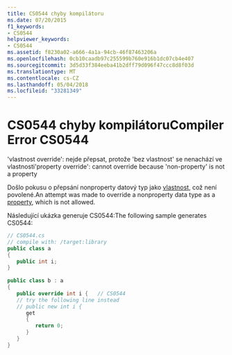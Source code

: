 ```yaml
---
title: CS0544 chyby kompilátoru
ms.date: 07/20/2015
f1_keywords:
- CS0544
helpviewer_keywords:
- CS0544
ms.assetid: f8230a02-a666-4a1a-94cb-46f87463206a
ms.openlocfilehash: 0cb10caadb97c255599b760e916b1dc07cb4e407
ms.sourcegitcommit: 3d5d33f384eeba41b2dff79d096f47ccc8d8f03d
ms.translationtype: MT
ms.contentlocale: cs-CZ
ms.lasthandoff: 05/04/2018
ms.locfileid: "33281349"
---
```

# <a name="compiler-error-cs0544"></a><span data-ttu-id="6b768-102">CS0544 chyby kompilátoru</span><span class="sxs-lookup"><span data-stu-id="6b768-102">Compiler Error CS0544</span></span>
<span data-ttu-id="6b768-103">'vlastnost override': nejde přepsat, protože 'bez vlastnost' se nenachází ve vlastnosti</span><span class="sxs-lookup"><span data-stu-id="6b768-103">'property override': cannot override because 'non-property' is not a property</span></span>  
  
 <span data-ttu-id="6b768-104">Došlo pokusu o přepsání nonproperty datový typ jako [vlastnost](../../csharp/programming-guide/classes-and-structs/properties.md), což není povolené.</span><span class="sxs-lookup"><span data-stu-id="6b768-104">An attempt was made to override a nonproperty data type as a [property](../../csharp/programming-guide/classes-and-structs/properties.md), which is not allowed.</span></span>  
  
 <span data-ttu-id="6b768-105">Následující ukázka generuje CS0544:</span><span class="sxs-lookup"><span data-stu-id="6b768-105">The following sample generates CS0544:</span></span>  
  
```csharp  
// CS0544.cs  
// compile with: /target:library  
public class a  
{  
   public int i;  
}  
  
public class b : a  
{  
   public override int i {   // CS0544  
   // try the following line instead  
   // public new int i {  
      get  
      {  
         return 0;  
      }  
   }  
}  
```
